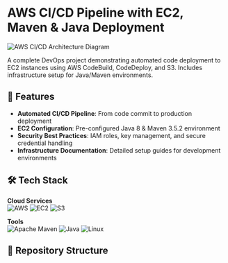 # AWS CI/CD Pipeline with EC2, Maven & Java Deployment

![AWS CI/CD Architecture Diagram](./infrastructure/aws-cicd-diagram.png)

A complete DevOps project demonstrating automated code deployment to EC2 instances using AWS CodeBuild, CodeDeploy, and S3. Includes infrastructure setup for Java/Maven environments.

## 🚀 Features

- **Automated CI/CD Pipeline**: From code commit to production deployment
- **EC2 Configuration**: Pre-configured Java 8 & Maven 3.5.2 environment
- **Security Best Practices**: IAM roles, key management, and secure credential handling
- **Infrastructure Documentation**: Detailed setup guides for development environments

## 🛠️ Tech Stack

**Cloud Services**  
![AWS](https://img.shields.io/badge/AWS-%23FF9900.svg?style=for-the-badge&logo=amazon-aws&logoColor=white)
![EC2](https://img.shields.io/badge/EC2-%23FF9900.svg?style=for-the-badge&logo=amazon-aws&logoColor=white)
![S3](https://img.shields.io/badge/S3-%23569A31.svg?style=for-the-badge&logo=amazon-s3&logoColor=white)

**Tools**  
![Apache Maven](https://img.shields.io/badge/Apache%20Maven-C71A36?style=for-the-badge&logo=Apache%20Maven&logoColor=white)
![Java](https://img.shields.io/badge/Java-ED8B00?style=for-the-badge&logo=openjdk&logoColor=white)
![Linux](https://img.shields.io/badge/Linux-FCC624?style=for-the-badge&logo=linux&logoColor=black)

## 📂 Repository Structure
